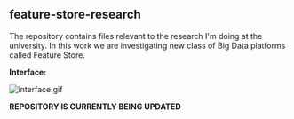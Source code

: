 ## feature-store-research
The repository contains files relevant to the research I'm doing at the university. In this work we are investigating new class of Big Data platforms called Feature Store.

**Interface:**

![interface.gif](interface.gif)

**REPOSITORY IS CURRENTLY BEING UPDATED**
